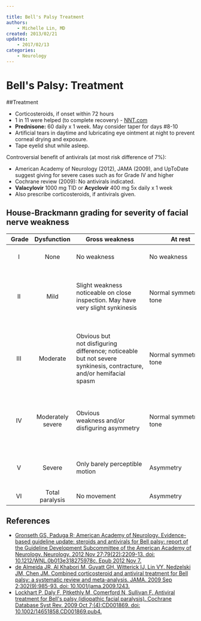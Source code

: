 ```yaml
---

title: Bell's Palsy Treatment
authors:
    - Michelle Lin, MD
created: 2013/02/21
updates:
    - 2017/02/13
categories:
    - Neurology
---
```


# Bell's Palsy: Treatment

\##Treatment

-   Corticosteroids, if onset within 72 hours
-   1 in 11 were helped (to complete recovery) - [NNT.com](http://www.thennt.com/nnt/steroids-for-bells-palsy/)
-   **<span class="drug">Prednisone</span>:** 60 daily x 1 week. May consider taper for days #8-10
-   <span class="drug">Artificial tears</span> in daytime and lubricating eye ointment at night to prevent corneal drying and exposure. 
-   Tape eyelid shut while asleep.

Controversial benefit of antivirals (at most risk difference of 7%):

-   American Academy of Neurology (2012), JAMA (2009), and UpToDate suggest giving for severe cases such as for Grade IV and higher
-   Cochrane review (2009): No antivirals indicated. 
-   **<span class="drug">Valacylovir**</span> 1000 mg TID or **<span class="drug">Acyclovir**</span> 400 mg 5x daily x 1 week
-   Also prescribe <span class="drug">corticosteroids</span>, if antivirals given.

## House-Brackmann grading for severity of facial nerve weakness

|  Grade |    Dysfunction    | Gross weakness                                                                                                     | At rest                  |  Motion                                                                                 |
| :----: | :---------------: | ------------------------------------------------------------------------------------------------------------------ | ------------------------ | --------------------------------------------------------------------------------------- |
|    I   |        None       | No weakness                                                                                                        | No weakness              | Normal function all groups                                                              |
|   II   |        Mild       | Slight weakness noticeable on close inspection. May have very slight synkinesis                                    | Normal symmetry and tone | **Forehead**: Moderate-to-good function  **Mouth**: Slight asymmetry                    |
|   III  |      Moderate     | Obvious but not disfiguring difference; noticeable but not severe synkinesis, contracture, and/or hemifacial spasm | Normal symmetry and tone | **Forehead**: Slight-to-moderate movement  **Mouth**: Slightly weak with maximum effort |
|   IV   | Moderately severe | Obvious weakness and/or disfiguring asymmetry                                                                      | Normal symmetry and tone | **Forehead**: None  **Mouth**: Asymmetric with maximum effort                           |
|    V   |       Severe      | Only barely perceptible motion                                                                                     | Asymmetry                | **Forehead**: None      **Mouth**: Slight movement                                      |
|   VI   |  Total paralysis  | No movement                                                                                                        | Asymmetry                | None for all groups                                                                     |

## References

-   [Gronseth GS, Paduga R; American Academy of Neurology. Evidence-based guideline update: steroids and antivirals for Bell palsy: report of the Guideline Development Subcommittee of the American Academy of Neurology. Neurology. 2012 Nov 27;79(22):2209-13. doi: 10.1212/WNL.0b013e318275978c. Epub 2012 Nov 7.](https://www.ncbi.nlm.nih.gov/pubmed/23136264)
-   [de Almeida JR, Al Khabori M, Guyatt GH, Witterick IJ, Lin VY, Nedzelski JM, Chen JM. Combined corticosteroid and antiviral treatment for Bell palsy: a systematic review and meta-analysis. JAMA. 2009 Sep 2;302(9):985-93. doi: 10.1001/jama.2009.1243.](https://www.ncbi.nlm.nih.gov/pubmed/?term=19724046)
-   [Lockhart P, Daly F, Pitkethly M, Comerford N, Sullivan F. Antiviral treatment for Bell's palsy (idiopathic facial paralysis). Cochrane Database Syst Rev. 2009 Oct 7;(4):CD001869. doi: 10.1002/14651858.CD001869.pub4.](https://www.ncbi.nlm.nih.gov/pubmed/19821283)
